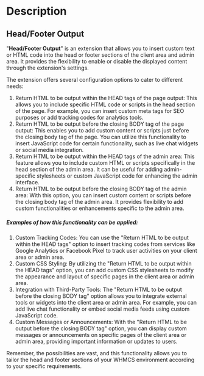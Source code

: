 # Description

## Head/Footer Output

"**Head/Footer Output**" is an extension that allows you to insert custom text or HTML code into the head or footer sections of the client area and admin area. It provides the flexibility to enable or disable the displayed content through the extension's settings.

The extension offers several configuration options to cater to different needs:

1. Return HTML to be output within the HEAD tags of the page output: This allows you to include specific HTML code or scripts in the head section of the page. For example, you can insert custom meta tags for SEO purposes or add tracking codes for analytics tools.
2. Return HTML to be output before the closing BODY tag of the page output: This enables you to add custom content or scripts just before the closing body tag of the page. You can utilize this functionality to insert JavaScript code for certain functionality, such as live chat widgets or social media integration.
3. Return HTML to be output within the HEAD tags of the admin area: This feature allows you to include custom HTML or scripts specifically in the head section of the admin area. It can be useful for adding admin-specific stylesheets or custom JavaScript code for enhancing the admin interface.
4. Return HTML to be output before the closing BODY tag of the admin area: With this option, you can insert custom content or scripts before the closing body tag of the admin area. It provides flexibility to add custom functionalities or enhancements specific to the admin area.

##### Examples of how this functionality can be applied:

1. Custom Tracking Codes: You can use the "Return HTML to be output within the HEAD tags" option to insert tracking codes from services like Google Analytics or Facebook Pixel to track user activities on your client area or admin area.
2. Custom CSS Styling: By utilizing the "Return HTML to be output within the HEAD tags" option, you can add custom CSS stylesheets to modify the appearance and layout of specific pages in the client area or admin area.
3. Integration with Third-Party Tools: The "Return HTML to be output before the closing BODY tag" option allows you to integrate external tools or widgets into the client area or admin area. For example, you can add live chat functionality or embed social media feeds using custom JavaScript code.
4. Custom Messages or Announcements: With the "Return HTML to be output before the closing BODY tag" option, you can display custom messages or announcements on specific pages of the client area or admin area, providing important information or updates to users.

Remember, the possibilities are vast, and this functionality allows you to tailor the head and footer sections of your WHMCS environment according to your specific requirements.